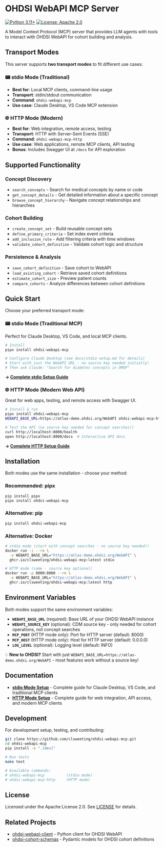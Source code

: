 # OHDSI WebAPI MCP Server

[![Python 3.11+](https://img.shields.io/badge/python-3.11+-blue.svg)](https://www.python.org/downloads/)
[![License: Apache 2.0](https://img.shields.io/badge/License-Apache%202.0-blue.svg)](https://opensource.org/licenses/Apache-2.0)

A Model Context Protocol (MCP) server that provides LLM agents with tools to interact with OHDSI WebAPI for cohort building and analysis.

## Transport Modes

This server supports **two transport modes** to fit different use cases:

### 📟 **stdio Mode** (Traditional)
- **Best for**: Local MCP clients, command-line usage
- **Transport**: stdin/stdout communication
- **Command**: `ohdsi-webapi-mcp`
- **Use case**: Claude Desktop, VS Code MCP extension

### 🌐 **HTTP Mode** (Modern)
- **Best for**: Web integration, remote access, testing
- **Transport**: HTTP with Server-Sent Events (SSE)
- **Command**: `ohdsi-webapi-mcp-http`
- **Use case**: Web applications, remote MCP clients, API testing
- **Bonus**: Includes Swagger UI at `/docs` for API exploration

## Supported Functionality

### Concept Discovery
- `search_concepts` - Search for medical concepts by name or code
- `get_concept_details` - Get detailed information about a specific concept
- `browse_concept_hierarchy` - Navigate concept relationships and hierarchies

### Cohort Building
- `create_concept_set` - Build reusable concept sets
- `define_primary_criteria` - Set index event criteria
- `add_inclusion_rule` - Add filtering criteria with time windows
- `validate_cohort_definition` - Validate cohort logic and structure

### Persistence & Analysis
- `save_cohort_definition` - Save cohort to WebAPI
- `load_existing_cohort` - Retrieve saved cohort definitions
- `estimate_cohort_size` - Preview patient counts
- `compare_cohorts` - Analyze differences between cohort definitions


## Quick Start

Choose your preferred transport mode:

### 📟 **stdio Mode** (Traditional MCP)
Perfect for Claude Desktop, VS Code, and local MCP clients.

```bash
# Install
pipx install ohdsi-webapi-mcp

# Configure Claude Desktop (see docs/stdio-setup.md for details)
# Start with just the WebAPI URL - no source key needed initially!
# Then ask Claude: "Search for diabetes concepts in OMOP"
```

**→ [Complete stdio Setup Guide](docs/stdio-setup.md)**

### 🌐 **HTTP Mode** (Modern Web API)
Great for web apps, testing, and remote access with Swagger UI.

```bash
# Install & run
pipx install ohdsi-webapi-mcp
WEBAPI_BASE_URL=https://atlas-demo.ohdsi.org/WebAPI ohdsi-webapi-mcp-http

# Test the API (no source key needed for concept searches!)
curl http://localhost:8000/health
open http://localhost:8000/docs  # Interactive API docs
```

**→ [Complete HTTP Setup Guide](docs/http-setup.md)**

## Installation

Both modes use the same installation - choose your method:

### Recommended: pipx
```bash
pip install pipx
pipx install ohdsi-webapi-mcp
```

### Alternative: pip
```bash
pip install ohdsi-webapi-mcp
```

### Alternative: Docker
```bash
# stdio mode (start with concept searches - no source key needed!)
docker run -i --rm \
  -e WEBAPI_BASE_URL="https://atlas-demo.ohdsi.org/WebAPI" \
  ghcr.io/clsweeting/ohdsi-webapi-mcp:latest stdio

# HTTP mode (same - source key optional)
docker run -p 8000:8000 --rm \
  -e WEBAPI_BASE_URL="https://atlas-demo.ohdsi.org/WebAPI" \
  ghcr.io/clsweeting/ohdsi-webapi-mcp:latest http
```




## Environment Variables

Both modes support the same environment variables:

- **`WEBAPI_BASE_URL`** (required): Base URL of your OHDSI WebAPI instance
- **`WEBAPI_SOURCE_KEY`** (optional): CDM source key - only needed for cohort operations, not concept searches
- **`MCP_PORT`** (HTTP mode only): Port for HTTP server (default: 8000)
- **`MCP_HOST`** (HTTP mode only): Host for HTTP server (default: 0.0.0.0)
- **`LOG_LEVEL`** (optional): Logging level (default: INFO)

💡 **New to OHDSI?** Start with just `WEBAPI_BASE_URL=https://atlas-demo.ohdsi.org/WebAPI` - most features work without a source key!

## Documentation

- **[stdio Mode Setup](docs/stdio-setup.md)** - Complete guide for Claude Desktop, VS Code, and traditional MCP clients
- **[HTTP Mode Setup](docs/http-setup.md)** - Complete guide for web integration, API access, and modern MCP clients

## Development

For development setup, testing, and contributing:

```bash
git clone https://github.com/clsweeting/ohdsi-webapi-mcp.git
cd ohdsi-webapi-mcp
pip install -e ".[dev]"

# Run tests
make test

# Available commands:
# ohdsi-webapi-mcp          (stdio mode)
# ohdsi-webapi-mcp-http     (HTTP mode)
``` 

## License

Licensed under the Apache License 2.0. See [LICENSE](LICENSE) for details.

## Related Projects

- [ohdsi-webapi-client](https://github.com/clsweeting/ohdsi-webapi-client) - Python client for OHDSI WebAPI
- [ohdsi-cohort-schemas](https://github.com/clsweeting/ohdsi-cohort-schemas) - Pydantic models for OHDSI cohort definitions
